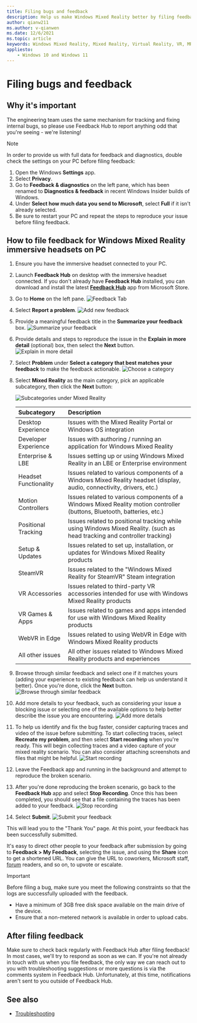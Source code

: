 ```yaml
---
title: Filing bugs and feedback
description: Help us make Windows Mixed Reality better by filing feedback using the correct categories in the Feedback Hub app.
author: qianw211
ms.author: v-qianwen
ms.date: 12/6/2021
ms.topic: article
keywords: Windows Mixed Reality, Mixed Reality, Virtual Reality, VR, MR, Feedback, Feedback Hub, bugs
appliesto:
    - Windows 10 and Windows 11
---
```


# Filing bugs and feedback

## Why it's important

The engineering team uses the same mechanism for tracking and fixing internal bugs, so please use Feedback Hub to report anything odd that you're seeing - we're listening!

>[!Note]
>In order to provide us with full data for feedback and diagnostics, double check the settings on your PC before filing feedback: <ol> <li> Open the Windows **Settings** app. </li> <li> Select **Privacy**. </li> <li> Go to **Feedback & diagnostics** on the left pane, which has been renamed to **Diagnostics & feedback** in recent Windows Insider builds of Windows. </li> <li> Under **Select how much data you send to Microsoft**, select **Full** if it isn't already selected. </li> <li> Be sure to restart your PC and repeat the steps to reproduce your issue before filing feedback. </li> <ol>

## How to file feedback for Windows Mixed Reality immersive headsets on PC

1. Ensure you have the immersive headset connected to your PC.
2. Launch **Feedback Hub** on desktop with the immersive headset connected. If you don't already have **Feedback Hub** installed, you can download and install the latest [**Feedback Hub**](https://www.microsoft.com/p/feedback-hub/9nblggh4r32n?rtc=1&activetab=pivot:overviewtab) app from Microsoft Store.
3. Go to **Home** on the left pane. ![Feedback Tab](images/step-003.png) 
4. Select **Report a problem**. ![Add new feedback](images/step-004.png)
5. Provide a meaningful feedback title in the **Summarize your feedback** box. ![Summarize your feedback](images/step-005.png)
6. Provide details and steps to reproduce the issue in the **Explain in more detail** (optional) box, then select the **Next** button. ![Explain in more detail](images/step-006.png)
7. Select **Problem** under **Select a category that best matches your feedback** to make the feedback actionable. ![Choose a category](images/step-007.png)
8. Select **Mixed Reality** as the main category, pick an applicable subcategory, then click the **Next** button:

    ![Subcategories under Mixed Reality](images/step-008.png)

   | Subcategory | Description |
   |:-------------|:-------------|
   | Desktop Experience | Issues with the Mixed Reality Portal or Windows OS integration |
   | Developer Experience | Issues with authoring / running an application for Windows Mixed Reality |
   | Enterprise & LBE | Issues setting up or using Windows Mixed Reality in an LBE or Enterprise environment |
   | Headset Functionality | Issues related to various components of a Windows Mixed Reality headset (display, audio, connectivity, drivers, etc.)  |
   | Motion Controllers | Issues related to various components of a Windows Mixed Reality motion controller (buttons, Bluetooth, batteries, etc.) |
   | Positional Tracking | Issues related to positional tracking while using Windows Mixed Reality. (such as head tracking and controller tracking) |
   | Setup & Updates | Issues related to set up, installation, or updates for Windows Mixed Reality products |
   | SteamVR  | Issues related to the "Windows Mixed Reality for SteamVR" Steam integration |
   | VR Accessories | Issues related to third-party VR accessories intended for use with Windows Mixed Reality products |
   | VR Games & Apps | Issues related to games and apps intended for use with Windows Mixed Reality products |
   | WebVR in Edge  | Issues related to using WebVR in Edge with Windows Mixed Reality products |
   | All other issues  | All other issues related to Windows Mixed Reality products and experiences |

9. Browse through similar feedback and select one if it matches yours (adding your experience to existing feedback can help us understand it better). Once you're done, click the **Next** button. ![Browse through similar feedback](images/step-009.png)
10. Add more details to your feedback, such as considering your issue a blocking issue or selecting one of the available options to help better describe the issue you are encountering. ![Add more details](images/step-010.png)
11. To help us identify and fix the bug faster, consider capturing traces and video of the issue before submitting. To start collecting traces, select **Recreate my problem**, and then select **Start recording** when you're ready. This will begin collecting traces and a video capture of your mixed reality scenario. You can also consider attaching screenshots and files that might be helpful. 
![Start recording](images/step-011.png)
12. Leave the Feedback app and running in the background and attempt to reproduce the broken scenario. 
13. After you're done reproducing the broken scenario, go back to the **Feedback Hub** app and select **Stop Recording**. Once this has been completed, you should see that a file containing the traces has been added to your feedback. ![Stop recording](images/step-013.png)
14. Select **Submit**. ![Submit your feedback](images/step-014.png)

This will lead you to the "Thank You" page. At this point, your feedback has been successfully submitted.

It's easy to direct other people to your feedback after submission by going to **Feedback > My Feedback**, selecting the issue, and using the **Share** icon to get a shortened URL. You can give the URL to coworkers, Microsoft staff, [forum](https://forums.hololens.com/) readers, and so on, to upvote or escalate.

> [!IMPORTANT]
> Before filing a bug, make sure you meet the following constraints so that the logs are successfully uploaded with the feedback.
>    * Have a minimum of 3GB free disk space available on the main drive of the device.
>    * Ensure that a non-metered network is available in order to upload cabs.

## After filing feedback

Make sure to check back regularly with Feedback Hub after filing feedback! In most cases, we'll try to respond as soon as we can. If you're not already in touch with us when you file feedback, the only way we can reach out to you with troubleshooting suggestions or more questions is via the comments system in Feedback Hub. Unfortunately, at this time, notifications aren't sent to you outside of Feedback Hub.

## See also

* [Troubleshooting](troubleshooting-windows-mixed-reality.md)